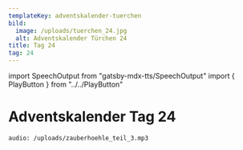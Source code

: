 ```yaml
---
templateKey: adventskalender-tuerchen
bild:
  image: /uploads/tuerchen_24.jpg
  alt: Adventskalender Türchen 24
title: Tag 24
tag: 24
---
```


import SpeechOutput from "gatsby-mdx-tts/SpeechOutput"
import { PlayButton } from "../../PlayButton"

<SpeechOutput id="adventskalender-tag-24" customPlayButton={PlayButton}>

# Adventskalender Tag 24

`audio: /uploads/zauberhoehle_teil_3.mp3`

</SpeechOutput>

